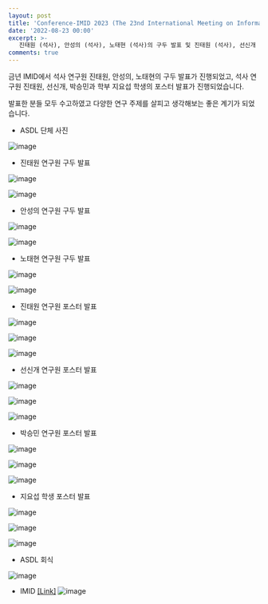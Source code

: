 ```yaml
---
layout: post
title: 'Conference-IMID 2023 (The 23nd International Meeting on Information Display)'
date: '2022-08-23 00:00'
excerpt: >-
   진태원 (석사), 안성의 (석사), 노태현 (석사)의 구두 발표 및 진태원 (석사), 선신개 (석사), 박승민 (석사), 지요섭 (학부) 학생들의 포스터 발표가 성공적으로 마무리되었습니다. 
comments: true
---
```


금년 IMID에서 석사 연구원 진태원, 안성의, 노태현의 구두 발표가 진행되었고, 석사 연구원 진태원, 선신개, 박승민과 학부 지요섭 학생의 포스터 발표가 진행되었습니다.

발표한 분들 모두 수고하였고 다양한 연구 주제를 살피고 생각해보는 좋은 계기가 되었습니다.

- ASDL 단체 사진

![image](https://github.com/yh2424/yh2424.github.io/assets/77437180/5f82674a-9862-4f00-b423-bc0d2c75b03c)

- 진태원 연구원 구두 발표

![image](https://github.com/yh2424/yh2424.github.io/assets/77437180/66e5030a-5726-41ba-8742-4549f79e592b)
  
![image](https://github.com/yh2424/yh2424.github.io/assets/77437180/d15eb8d7-11f4-4aa7-829d-a8d1a31f5f79)

- 안성의 연구원 구두 발표

![image](https://github.com/yh2424/yh2424.github.io/assets/77437180/7f14b4b0-9cea-45eb-a38d-ce29f3b4362e)
  
![image](https://github.com/yh2424/yh2424.github.io/assets/77437180/92eba0f7-8e3b-4ce0-bc45-d61710b8c7b0)
  
- 노태현 연구원 구두 발표

![image](https://github.com/yh2424/yh2424.github.io/assets/77437180/32ad3202-e81f-40c0-b001-27219e326667)

![image](https://github.com/yh2424/yh2424.github.io/assets/77437180/d294c098-7237-43eb-90dd-5942b24f92c1)

- 진태원 연구원 포스터 발표

![image](https://github.com/yh2424/yh2424.github.io/assets/77437180/cb6d93ea-b92b-43cc-9d14-6bdcd2e9e56d)

![image](https://github.com/yh2424/yh2424.github.io/assets/77437180/c3beea21-9153-44b4-9d66-d43b51e13da4)

![image](https://github.com/yh2424/yh2424.github.io/assets/77437180/6ab4dfad-7f9c-4913-976d-e2db22b0ee87)

- 선신개 연구원 포스터 발표

![image](https://github.com/yh2424/yh2424.github.io/assets/77437180/8931f3d4-4762-4212-8e0c-431b1b579916)

![image](https://github.com/yh2424/yh2424.github.io/assets/77437180/80a2b292-996b-4363-b897-a80857bc5c0d)

![image](https://github.com/yh2424/yh2424.github.io/assets/77437180/b1f70965-59a1-40fa-86cc-fcdc03b6053f)

- 박승민 연구원 포스터 발표

![image](https://github.com/yh2424/yh2424.github.io/assets/77437180/e2baa421-2d72-4f9e-8efd-e646b20ff206)

![image](https://github.com/yh2424/yh2424.github.io/assets/77437180/a87c50db-48d9-415d-a36c-1c310b1ff0cb)

![image](https://github.com/yh2424/yh2424.github.io/assets/77437180/be10c639-dde0-4bac-901c-27be731f8ee9)

- 지요섭 학생 포스터 발표

![image](https://github.com/yh2424/yh2424.github.io/assets/77437180/896fc4d3-e8b9-46cb-8463-4403cd24e42b)

![image](https://github.com/yh2424/yh2424.github.io/assets/77437180/ebb704fb-2107-419d-a00a-dbc620c47d5b)

![image](https://github.com/yh2424/yh2424.github.io/assets/77437180/6b618b0b-4972-4ae2-946d-e190ab09473c)
  
- ASDL 회식 

![image](https://github.com/jordan-kim/micro_led_analysis/assets/77437180/b30e1d92-494f-4668-8eee-74f515f6ad48)  
  
- IMID [[Link]](http://www.imid.or.kr/2023/index.asp)
![image](https://github.com/yh2424/yh2424.github.io/assets/77437180/6583d777-f031-4264-9826-868cc5b22e9b)
